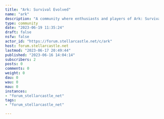 ```yaml
---
title: "Ark: Survival Evolved" 
name: "ark"
description: "A community where enthusiasts and players of Ark: Survival Evolved, the innovative survival game come together. The community is an arena for discussion, advice sharing, and connection over shared experiences in the game's dynamic, dinosaur-filled worlds.##### __Rules__---::: spoiler 1. Maintain a Respectful and Cooperative Atmosphere.> Our Ark community thrives on mutual respect and cooperation. Be kind to one another, and remember, every survivor was once a newcomer. No harassment, name-calling, or personal attacks will be tolerated.:::---::: spoiler 2. Keep Discussions Related to Ark: Survival Evolved.> All posts should be directly relevant to Ark: Survival Evolved. Moderators reserve the right to remove content that is only tangentially related or detracts from the purpose of this community.:::---::: spoiler 3. Avoid Spam and Excessive Self-Promotion.> While we encourage sharing of your in-game achievements, artwork, and stories, spamming and excessive self-promotion are not allowed. Keep the sharing balanced and ensure it encourages constructive discussions.:::---::: spoiler 4. Respect Server and Tribe Politics.> Please refrain from discussing sensitive server or tribe politics, which can lead to inflammatory discussions. Do not use this community as a platform for recruitment or for airing grievances against other tribes or servers.:::---##### __Acquiring Ark: Survival Evolved__Ark: Survival Evolved can be purchased through:- [Steam](https://store.steampowered.com/app/346110/ARK_Survival_Evolved/)- [Epic Games Store](https://www.epicgames.com/store/en-US/p/ark)- [Xbox](https://www.microsoft.com/en-us/p/ark-survival-evolved/bnblc4zgfnkb)- [PlayStation Store](https://store.playstation.com/en-us/product/UP0691-CUSA06676_00-ARKSEGAME0000000)- [Nintendo eShop](https://www.nintendo.com/games/detail/ark-survival-evolved-switch/)---##### __Useful Links__Find more information and interact with the Ark: Survival Evolved community through these resources:- [Ark Fandom Wiki](https://ark.fandom.com/wiki/ARK_Survival_Evolved_Wiki)- [Reddit Community](https://www.reddit.com/r/playark/)- [Official Forums](https://survivetheark.com/index.php?/forums/)- [Community Servers List](https://arkservers.net/)- [Ark Dev Tracker](https://arkdevtracker.com/)"
type: community
date: "2023-06-19 11:35:24"
draft: false
nsfw: false
actor_id: "https://forum.stellarcastle.net/c/ark"
host: forum.stellarcastle.net
lastmod: "2023-06-17 20:49:44"
published: "2023-06-16 14:04:14"
subscribers: 2
posts: 0
comments: 0
weight: 0
dau: 0
wau: 0
mau: 0
instances:
- "forum_stellarcastle_net"
tags: 
- "forum_stellarcastle_net"

---
```

